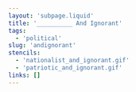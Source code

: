 ```yaml
---
layout: 'subpage.liquid'
title: '__________ And Ignorant'
tags:
  - 'political'
slug: 'andignorant'
stencils:
  - 'nationalist_and_ignorant.gif'
  - 'patriotic_and_ignorant.gif'
links: []
---
```

